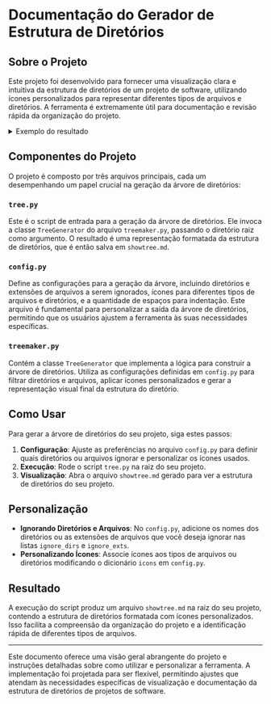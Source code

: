 
# Documentação do Gerador de Estrutura de Diretórios

## Sobre o Projeto

Este projeto foi desenvolvido para fornecer uma visualização clara e intuitiva da estrutura de diretórios de um projeto de software, utilizando ícones personalizados para representar diferentes tipos de arquivos e diretórios. A ferramenta é extremamente útil para documentação e revisão rápida da organização do projeto.
<details>
<summary>Exemplo do resultado</summary>

<pre>
🗃️ Phantasy
  ├── 🐍 config.py   # 2 espaços do inicio
  ├── 🐍 datacollector.py
  ├── 📝 icones markdown.txt
  ├── 📝 Informações Projeto SomFox.txt
  ├── 📝 Instruções Personalizadas chat gpt.txt
  ├── 🐍 main.py
  ├── 📝 MARKDOWN.txt
  ├── 📝 project_structure.md
  ├── 🐍 treegenerator.py
  ├── 🗂️ Alfa
  │     ├── Standard JarvisSpace.code-workspace
  │     ├── 📝 log.txt
  │     ├── 📄 user.json
  │     ├── 📄 window_settings.json
  │     └── 🗂️ Jarvis_Alfa
  │           ├── 🖥️ chromedriver.exe
  │           ├── 🐍 config.py
  │           ├── 🐍 main.py
  │           ├── 🐍 screen.py
  │           ├── 🐍 __init__.py
  │           └── 🗺️ Assets
  │           └── 📁 bootstrap
  │                 └──  🗂️ css
  │                        ├── 🎨 bootstrap-grid.css
  │                        ├── Standard bootstrap-grid.css.map
  │                        ├── 🎨 bootstrap-grid.min.css
  │                        ├── Standard bootstrap-grid.min.css.map
  │                        ├── 🎨 bootstrap-grid.rtl.css
  │                        ├── Standard bootstrap-grid.rtl.css.map
  │                        └── 🎨 bootstrap-grid.rtl.min.css
  ├── 🗂️ Beta
  │     ├── Standard Beta.code-workspace
  │     ├── 🐍 main.py
  │     ├── 🖼️ sound_visualization_grid.png
  │     ├── 🗂️ check_requirements
  │     │     ├── 🐍 check.py
  │     │     ├── 🔵 LICENSE
  │     │     ├── 📝 README.md
  │     │     └── 📝 README_ptbr.md
  │     ├── 📁 mnt
  │     ├── 🗂️ data
  │     │      └── 🖼️ sound_visualization_grid.png
  │     └── 🗂️ project_directory
  │     │     ├── 🖼️ config.png
  │     │     ├── 🐍 config.py
  │     │     ├── 🐍 datacollector.py
  │     │     ├── 🐍 main.py
  │     │     ├── 🐍 old_project_directory.py
  │     │     ├── 🐍 treegenerator.py
  │     │     └── 🗂️ filetree
  │     │           ├── 📄 dados.json
  │     │           ├── 📝 project_structure.md
  │     │           └── 📝 project_structure2.md
  │     ├── 🗂️ p_d
  │     │     ├── 🐍 config.py
  │     │     ├── 🐍 datacollector.py
  │     │     ├── 🐍 main.py
  │     │     ├── 🐍 old_project_directory.py
  │     │     ├── 📝 roadmap.md
  │     │     ├── 🐍 treegenerator.py
  │     │     └── 🗂️ filetree
  │     │           ├── 📄 dados.json
  │     │           └── 📝 project_structure.md
  │     └── 🗂️ SomFox
  │          ├── ☕ audio-visualizer.js
  │          ├── 📝 bibliotecas_utilizadas.txt
  │          ├── 📝 conda_list.txt
  │          ├── 📄 dados.json
  │          ├── 🌐 index.html
  │          ├── 📝 list.txt
  │          ├── 🐍 main.py
  │          ├── 📝 pip_list.txt
  │          ├── 🐍 project_directory.py
  │          ├── 📝 project_structure.md
  │          ├── 📝 requirements.txt
  │          ├── 🎵 respect.mp3
  │          ├── 📝 SomFox_README_PT.md
  │          ├── 🐍 teste.py
  │          └── 🗺️ asset
  │                ├── Standard DALL·E.webp
  │                └── 🖼️ SomFox.jpg
  └── 🗂️ filetree
        ├── 📄 dados.json
        ├── 📝 project_structure.md
        └── 📝 project_structure.md.saved.bak.md
</pre>
</details> 

## Componentes do Projeto

O projeto é composto por três arquivos principais, cada um desempenhando um papel crucial na geração da árvore de diretórios:

### `tree.py`

Este é o script de entrada para a geração da árvore de diretórios. Ele invoca a classe `TreeGenerator` do arquivo `treemaker.py`, passando o diretório raiz como argumento. O resultado é uma representação formatada da estrutura de diretórios, que é então salva em `showtree.md`.

### `config.py`

Define as configurações para a geração da árvore, incluindo diretórios e extensões de arquivos a serem ignorados, ícones para diferentes tipos de arquivos e diretórios, e a quantidade de espaços para indentação. Este arquivo é fundamental para personalizar a saída da árvore de diretórios, permitindo que os usuários ajustem a ferramenta às suas necessidades específicas.

### `treemaker.py`

Contém a classe `TreeGenerator` que implementa a lógica para construir a árvore de diretórios. Utiliza as configurações definidas em `config.py` para filtrar diretórios e arquivos, aplicar ícones personalizados e gerar a representação visual final da estrutura do diretório.

## Como Usar

Para gerar a árvore de diretórios do seu projeto, siga estes passos:

1. **Configuração**: Ajuste as preferências no arquivo `config.py` para definir quais diretórios ou arquivos ignorar e personalizar os ícones usados.
2. **Execução**: Rode o script `tree.py` na raiz do seu projeto.
3. **Visualização**: Abra o arquivo `showtree.md` gerado para ver a estrutura de diretórios do seu projeto.

## Personalização

- **Ignorando Diretórios e Arquivos**: No `config.py`, adicione os nomes dos diretórios ou as extensões de arquivos que você deseja ignorar nas listas `ignore_dirs` e `ignore_exts`.
- **Personalizando Ícones**: Associe ícones aos tipos de arquivos ou diretórios modificando o dicionário `icons` em `config.py`.

## Resultado

A execução do script produz um arquivo `showtree.md` na raiz do seu projeto, contendo a estrutura de diretórios formatada com ícones personalizados. Isso facilita a compreensão da organização do projeto e a identificação rápida de diferentes tipos de arquivos.

---

Este documento oferece uma visão geral abrangente do projeto e instruções detalhadas sobre como utilizar e personalizar a ferramenta. A implementação foi projetada para ser flexível, permitindo ajustes que atendam às necessidades específicas de visualização e documentação da estrutura de diretórios de projetos de software.
